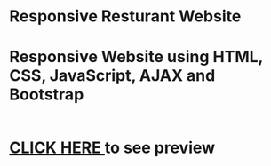 <h1>Responsive Resturant Website<h1>
  <p>Responsive Website using HTML, CSS, JavaScript, AJAX and Bootstrap </p><br>
<a href="https://shreyansh225.github.io/Responsive-Resturant-Website/blob/master/index.html" rel="nofollow">CLICK HERE </a>to see preview
